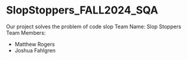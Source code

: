 # SlopStoppers_FALL2024_SQA
Our project solves the problem of code slop
Team Name: Slop Stoppers
Team Members:
  - Matthew Rogers
  - Joshua Fahlgren
